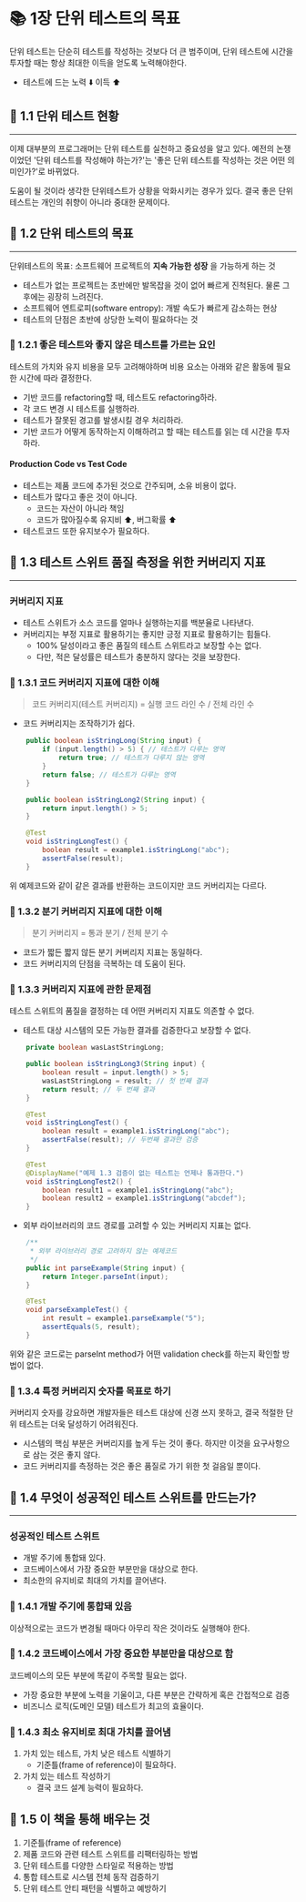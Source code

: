# 📚 1장 단위 테스트의 목표

단위 테스트는 단순히 테스트를 작성하는 것보다 더 큰 범주이며, 단위 테스트에 시간을 투자할 때는 항상 최대한 이득을 얻도록 노력해야한다.

- 테스트에 드는 노력 ⬇️ 이득 ⬆️

## 📖 1.1 단위 테스트 현황

___
이제 대부분의 프로그래머는 단위 테스트를 실천하고 중요성을 알고 있다.
예전의 논쟁이었던 '단위 테스트를 작성해야 하는가?'는 '좋은 단위 테스트를 작성하는 것은 어떤 의미인가?'로 바뀌었다.

도움이 될 것이라 생각한 단위테스트가 상황을 악화시키는 경우가 있다. 결국 좋은 단위테스트는 개인의 취향이 아니라 중대한 문제이다.

## 📖 1.2 단위 테스트의 목표

___
단위테스트의 목표: 소프트웨어 프로젝트의 __지속 가능한 성장__ 을 가능하게 하는 것

- 테스트가 없는 프로젝트는 초반에만 발목잡을 것이 없어 빠르게 진척된다. 물론 그 후에는 굉장히 느려진다.
- 소프트웨어 엔트로피(software entropy): 개발 속도가 빠르게 감소하는 현상
- 테스트의 단점은 초반에 상당한 노력이 필요하다는 것

### 🔖 1.2.1 좋은 테스트와 좋지 않은 테스트를 가르는 요인

테스트의 가치와 유지 비용을 모두 고려해야하며 비용 요소는 아래와 같은 활동에 필요한 시간에 따라 결정한다.

- 기반 코드를 refactoring할 때, 테스트도 refactoring하라.
- 각 코드 변경 시 테스트를 실행하라.
- 테스트가 잘못된 경고를 발생시킬 경우 처리하라.
- 기반 코드가 어떻게 동작하는지 이해하려고 할 때는 테스트를 읽는 데 시간을 투자하라.

#### Production Code vs Test Code

- 테스트는 제품 코드에 추가된 것으로 간주되며, 소유 비용이 없다.
- 테스트가 많다고 좋은 것이 아니다.
  - 코드는 자산이 아니라 책임
  - 코드가 많아질수록 유지비 ⬆️, 버그확률 ⬆️
- 테스트코드 또한 유지보수가 필요하다.

## 📖 1.3 테스트 스위트 품질 측정을 위한 커버리지 지표

___

### 커버리지 지표

- 테스트 스위트가 소스 코드를 얼마나 실행하는지를 백분율로 나타낸다.
- 커버리지는 부정 지표로 활용하기는 좋지만 긍정 지표로 활용하기는 힘들다.
  - 100% 달성이라고 좋은 품질의 테스트 스위트라고 보장할 수는 없다.
  - 다만, 적은 달성률은 테스트가 충분하지 않다는 것을 보장한다.

### 🔖 1.3.1 코드 커버리지 지표에 대한 이해
>
> 코드 커버리지(테스트 커버리지) = 실행 코드 라인 수 / 전체 라인 수

- 코드 커버리지는 조작하기가 쉽다.

```java
    public boolean isStringLong(String input) {
        if (input.length() > 5) { // 테스트가 다루는 영역
            return true; // 테스트가 다루지 않는 영역
        }
        return false; // 테스트가 다루는 영역
    }
```

```java
    public boolean isStringLong2(String input) {
        return input.length() > 5;
    }
```

```java
    @Test
    void isStringLongTest() {
        boolean result = example1.isStringLong("abc");
        assertFalse(result);
    }
```

위 예제코드와 같이 같은 결과를 반환하는 코드이지만 코드 커버리지는 다르다.

### 🔖 1.3.2 분기 커버리지 지표에 대한 이해
>
> 분기 커버리지 = 통과 분기 / 전체 분기 수

- 코드가 짧든 짧지 않든 분기 커버리지 지표는 동일하다.
- 코드 커버리지의 단점을 극복하는 데 도움이 된다.

### 🔖 1.3.3 커버리지 지표에 관한 문제점

테스트 스위트의 품질을 결정하는 데 어떤 커버리지 지표도 의존할 수 없다.

- 테스트 대상 시스템의 모든 가능한 결과를 검증한다고 보장할 수 없다.

```java
    private boolean wasLastStringLong;

    public boolean isStringLong3(String input) {
        boolean result = input.length() > 5;
        wasLastStringLong = result; // 첫 번째 결과
        return result; // 두 번째 결과
    }

    @Test
    void isStringLongTest() {
        boolean result = example1.isStringLong("abc");
        assertFalse(result); // 두번째 결과만 검증
    }

    @Test
    @DisplayName("예제 1.3 검증이 없는 테스트는 언제나 통과한다.")
    void isStringLongTest2() {
        boolean result1 = example1.isStringLong("abc");
        boolean result2 = example1.isStringLong("abcdef");
    }
```

- 외부 라이브러리의 코드 경로를 고려할 수 있는 커버리지 지표는 없다.

```java
    /**
     * 외부 라이브러리 경로 고려하지 않는 예제코드
     */
    public int parseExample(String input) {
        return Integer.parseInt(input);
    }

    @Test
    void parseExampleTest() {
        int result = example1.parseExample("5");
        assertEquals(5, result);
    }
```

위와 같은 코드로는 parseInt method가 어떤 validation check를 하는지 확인할 방법이 없다.

### 🔖 1.3.4 특정 커버리지 숫자를 목표로 하기

커버리지 숫자를 강요하면 개발자들은 테스트 대상에 신경 쓰지 못하고, 결국 적절한 단위 테스트는 더욱 달성하기 어려워진다.

- 시스템의 핵심 부분은 커버리지를 높게 두는 것이 좋다. 하지만 이것을 요구사항으로 삼는 것은 좋지 않다.
- 코드 커버리지를 측정하는 것은 좋은 품질로 가기 위한 첫 걸음일 뿐이다.

## 📖 1.4 무엇이 성공적인 테스트 스위트를 만드는가?

___

### 성공적인 테스트 스위트

- 개발 주기에 통합돼 있다.
- 코드베이스에서 가장 중요한 부분만을 대상으로 한다.
- 최소한의 유지비로 최대의 가치를 끌어낸다.

### 🔖 1.4.1 개발 주기에 통합돼 있음

이상적으로는 코드가 변경될 때마다 아무리 작은 것이라도 실행해야 한다.

### 🔖 1.4.2 코드베이스에서 가장 중요한 부분만을 대상으로 함

코드베이스의 모든 부분에 똑같이 주목할 필요는 없다.

- 가장 중요한 부분에 노력을 기울이고, 다른 부분은 간략하게 혹은 간접적으로 검증
- 비즈니스 로직(도메인 모델) 테스트가 최고의 효율이다.

### 🔖 1.4.3 최소 유지비로 최대 가치를 끌어냄

1. 가치 있는 테스트, 가치 낮은 테스트 식별하기
    - 기준틀(frame of reference)이 필요하다.
2. 가치 있는 테스트 작성하기
    - 결국 코드 설계 능력이 필요하다.

## 📖 1.5 이 책을 통해 배우는 것

1. 기준틀(frame of reference)
2. 제품 코드와 관련 테스트 스위트를 리팩터링하는 방법
3. 단위 테스트를 다양한 스타일로 적용하는 방법
4. 통합 테스트로 시스템 전체 동작 검증하기
5. 단위 테스트 안티 패턴을 식별하고 예방하기
